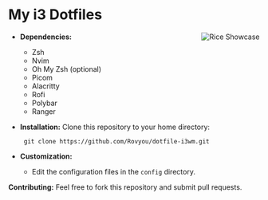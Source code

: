# My i3 Dotfiles

* **Dependencies:**
    <img src="https://github.com/Rovyou/dotfile-i3wm/blob/main/images/desktop.gif?raw=true" alt="Rice Showcase" align="right">
    * Zsh
    * Nvim
    * Oh My Zsh (optional)
    * Picom
    * Alacritty
    * Rofi
    * Polybar
    * Ranger
  
* **Installation:**
       Clone this repository to your home directory:

       
       git clone https://github.com/Rovyou/dotfile-i3wm.git
       
* **Customization:**
    * Edit the configuration files in the `config` directory.

**Contributing:**
Feel free to fork this repository and submit pull requests.




